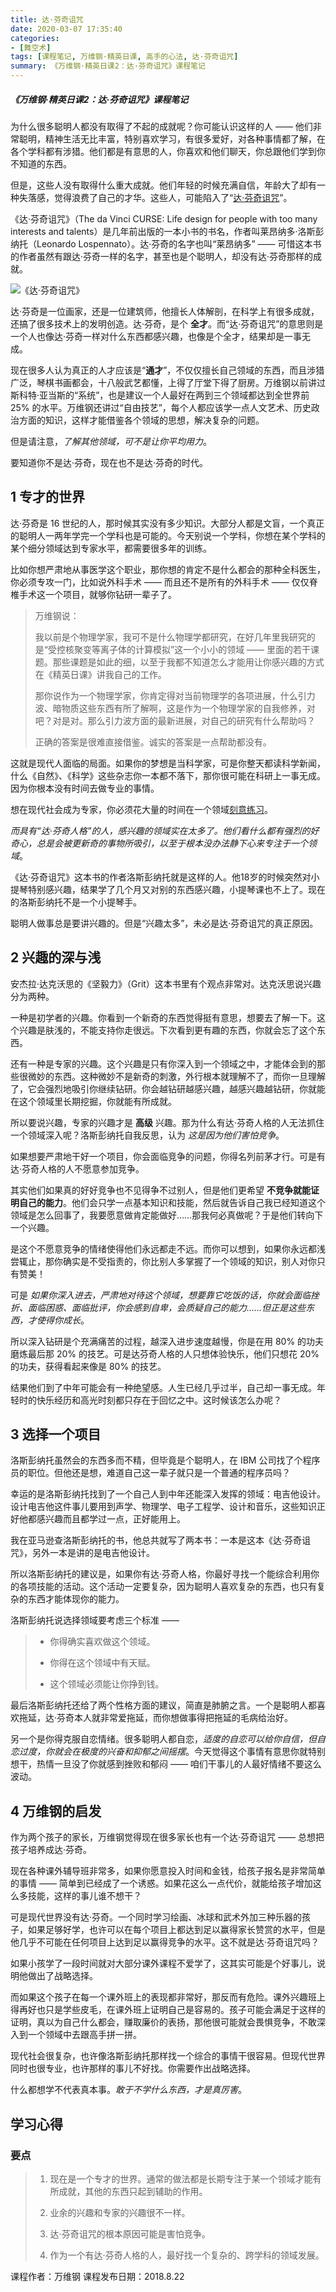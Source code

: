 ```yaml
---
title: 达·芬奇诅咒
date: 2020-03-07 17:35:40
categories:
- [舞空术]
tags: [课程笔记, 万维钢·精英日课, 高手的心法, 达·芬奇诅咒]
summary: 《万维钢·精英日课2：达·芬奇诅咒》课程笔记
---
```


##### 《万维钢·精英日课2：达·芬奇诅咒》课程笔记

为什么很多聪明人都没有取得了不起的成就呢？你可能认识这样的人 —— 他们非常聪明，精神生活无比丰富，特别喜欢学习，有很多爱好，对各种事情都了解，在各个学科都有涉猎。他们都是有意思的人，你喜欢和他们聊天，你总跟他们学到你不知道的东西。

但是，这些人没有取得什么重大成就。他们年轻的时候充满自信，年龄大了却有一种失落感，觉得浪费了自己的才华。这些人，可能陷入了“[达·芬奇诅咒](/tools/knowledge-handbook/#the-da-vinci-curse)”。

《达·芬奇诅咒》（The da Vinci CURSE: Life design for people with too many interests and talents）是几年前出版的一本小书的书名，作者叫莱昂纳多·洛斯彭纳托（Leonardo Lospennato）。达·芬奇的名字也叫“莱昂纳多” —— 可惜这本书的作者虽然有跟达·芬奇一样的名字，甚至也是个聪明人，却没有达·芬奇那样的成就。

![《达·芬奇诅咒》](http://static.sunyt.site/the-da-vinci-curse_leonardo-lospennato.jpg)

达·芬奇是一位画家，还是一位建筑师，他擅长人体解剖，在科学上有很多成就，还搞了很多技术上的发明创造。达·芬奇，是个 **全才**。而“达·芬奇诅咒”的意思则是一个人也像达·芬奇一样对什么东西都感兴趣，也像是个全才，结果却是一事无成。

现在很多人认为真正的人才应该是“**通才**”，不仅仅擅长自己领域的东西，而且涉猎广泛，琴棋书画都会，十八般武艺都懂，上得了厅堂下得了厨房。万维钢以前讲过斯科特·亚当斯的“系统”，也是建议一个人最好在两到三个领域都达到全世界前 25% 的水平。万维钢还讲过“自由技艺”，每个人都应该学一点人文艺术、历史政治方面的知识，这样才能借鉴各个领域的思想，解决复杂的问题。

但是请注意，*了解其他领域，可不是让你平均用力*。

要知道你不是达·芬奇，现在也不是达·芬奇的时代。


<div class="anchor" id="zhuan-cai-de-shi-jie"></div>

## 1 专才的世界

达·芬奇是 16 世纪的人，那时候其实没有多少知识。大部分人都是文盲，一个真正的聪明人一两年学完一个学科也是可能的。今天别说一个学科，你想在某个学科的某个细分领域达到专家水平，都需要很多年的训练。

比如你想严肃地从事医学这个职业，那你想的肯定不是什么都会的那种全科医生，你必须专攻一门，比如说外科手术 —— 而且还不是所有的外科手术 —— 仅仅脊椎手术这一个项目，就够你钻研一辈子了。

> 万维钢说：
>
> 我以前是个物理学家，我可不是什么物理学都研究，在好几年里我研究的是“受控核聚变等离子体的计算模拟”这一个小小的领域 —— 里面的若干课题。那些课题是如此的细，以至于我都不知道怎么才能用让你感兴趣的方式在《精英日课》讲我自己的工作。
>
> 那你说作为一个物理学家，你肯定得对当前物理学的各项进展，什么引力波、暗物质这些东西有所了解啊，这是作为一个物理学家的自我修养，对吧？对是对。那么引力波方面的最新进展，对自己的研究有什么帮助吗？
>
> 正确的答案是很难直接借鉴。诚实的答案是一点帮助都没有。

这就是现代人面临的局面。如果你的梦想是当科学家，可是你整天都读科学新闻，什么《自然》、《科学》这些杂志你一本都不落下，那你很可能在科研上一事无成。因为你根本没有时间去做专业的事情。

想在现代社会成为专家，你必须花大量的时间在一个领域[刻意练习](/tools/knowledge-handbook/#ke-yi-lian-xi)。

*而具有“达·芬奇人格”的人，感兴趣的领域实在太多了。他们看什么都有强烈的好奇心，总是会被更新奇的事物所吸引，以至于根本没办法静下心来专注于一个领域*。

《达·芬奇诅咒》这本书的作者洛斯彭纳托就是这样的人。他18岁的时候突然对小提琴特别感兴趣，结果学了几个月又对别的东西感兴趣，小提琴课也不上了。现在的洛斯彭纳托不是一个小提琴手。

聪明人做事总是要讲兴趣的。但是“兴趣太多”，未必是达·芬奇诅咒的真正原因。


<div class="anchor" id="xing-qv-de-shen-yu-qian"></div>

## 2 兴趣的深与浅

安杰拉·达克沃思的《坚毅力》（Grit）这本书里有个观点非常对。达克沃思说兴趣分为两种。

一种是初学者的兴趣。你看到一个新奇的东西觉得挺有意思，想要去了解一下。这个兴趣是肤浅的，不能支持你走很远。下次看到更有趣的东西，你就会忘了这个东西。

还有一种是专家的兴趣。这个兴趣是只有你深入到一个领域之中，才能体会到的那些很微妙的东西。这种微妙不是新奇的刺激，外行根本就理解不了，而你一旦理解了，它会强烈地吸引你继续钻研。你会越钻研越感兴趣，越感兴趣越钻研，你就能在这个领域里长期挖掘，你就能有所成就。

所以要说兴趣，专家的兴趣才是 **高级** 兴趣。那为什么有达·芬奇人格的人无法抓住一个领域深入呢？洛斯彭纳托自我反思，认为 *这是因为他们害怕竞争*。

如果想要严肃地干好一个项目，你会面临竞争的问题，你得名列前茅才行。可是有达·芬奇人格的人不愿意参加竞争。

其实他们如果真的好好竞争也不见得争不过别人，但是他们更希望 **不竞争就能证明自己的能力**。他们会只学一点基本知识和技能，然后就告诉自己我已经知道这个领域是怎么回事了，我要愿意做肯定能做好……那我何必真做呢？于是他们转向下一个兴趣。

是这个不愿意竞争的情绪使得他们永远都走不远。而你可以想到，如果你永远都浅尝辄止，那你确实是不受指责的，你比别人多掌握了一个领域的知识，别人对你只有赞美！

可是 *如果你深入进去，严肃地对待这个领域，想要靠它吃饭的话，你就会面临挫折、面临困惑、面临批评，你会感到自卑，会质疑自己的能力……但正是这些东西，才使得你成长*。

所以深入钻研是个充满痛苦的过程，越深入进步速度越慢，你是在用 80% 的功夫磨炼最后那 20% 的技艺。可是达芬奇人格的人只想体验快乐，他们只想花 20% 的功夫，获得看起来像是 80% 的技艺。

结果他们到了中年可能会有一种绝望感。人生已经几乎过半，自己却一事无成。年轻时的快乐经历和高光时刻都只存在于回忆之中。这时候该怎么办呢？

## 3 选择一个项目

洛斯彭纳托虽然会的东西多而不精，但毕竟是个聪明人，在 IBM 公司找了个程序员的职位。但他还是想，难道自己这一辈子就只是一个普通的程序员吗？

幸运的是洛斯彭纳托找到了一个自己人到中年还能深入发挥的领域：电吉他设计。设计电吉他这件事儿要用到声学、物理学、电子工程学、设计和音乐，这些知识正好他都感兴趣而且都学过一点，正好能用上。

我在亚马逊查洛斯彭纳托的书，他总共就写了两本书：一本是这本《达·芬奇诅咒》，另外一本是讲的是电吉他设计。

所以洛斯彭纳托的建议是，如果你有达·芬奇人格，你最好寻找一个能综合利用你的各项技能的活动。这个活动一定要复杂，因为聪明人喜欢复杂的东西，也只有复杂的东西才能体现你的能力。

洛斯彭纳托说选择领域要考虑三个标准 ——

> * 你得确实喜欢做这个领域。
>
> * 你得在这个领域中有天赋。
>
> * 这个领域必须能让你挣到钱。

最后洛斯彭纳托还给了两个性格方面的建议，简直是肺腑之言。一个是聪明人都喜欢拖延，达·芬奇本人就非常爱拖延，而你想做事得把拖延的毛病给治好。

另一个是你得克服自恋情绪。很多聪明人都自恋，*适度的自恋可以给你自信，但自恋过度，你就会在极度的兴奋和抑郁之间摇摆*。今天觉得这个事情有意思你就特别想干，热情一旦没了你就感到挫败和郁闷 —— 咱们干事儿的人最好情绪不要这么波动。

## 4 万维钢的启发

作为两个孩子的家长，万维钢觉得现在很多家长也有一个达·芬奇诅咒 —— 总想把孩子培养成达·芬奇。

现在各种课外辅导班非常多，如果你愿意投入时间和金钱，给孩子报名是非常简单的事情 —— 简单到已经成了一个诱惑。如果花这么一点代价，就能给孩子增加这么多技能，这样的事儿谁不想干？

可是现代世界没有达·芬奇。一个同时学习绘画、冰球和武术外加三种乐器的孩子，如果足够好学，也许可以在每个项目上都达到足以赢得家长赞赏的水平，但是他几乎不可能在任何项目上达到足以赢得竞争的水平。这不就是达·芬奇诅咒吗？

如果小孩学了一段时间就对大部分课外课程不爱学了，这其实可能是个好事儿，说明他做出了战略选择。

而如果这个孩子在每一个课外班上的表现都非常好，那反而有危险。课外兴趣班上得再好也只是学些皮毛，在课外班上证明自己是容易的。孩子可能会满足于这样的证明，真以为自己什么都会，赚取廉价的表扬，那他很可能就会畏惧竞争，不敢深入到一个领域中去跟高手拼一拼。

现代社会很复杂，也许像洛斯彭纳托那样找一个综合的事情干很容易。但现代世界同时也很专业，也许那样的事儿不好找。你需要作出战略选择。

什么都想学不代表真本事。*敢于不学什么东西，才是真厉害*。

## 学习心得

### 要点

> 1. 现在是一个专才的世界。通常的做法都是长期专注于某一个领域才能有所成就，其他的东西只起到辅助的作用。
>
> 2. 业余的兴趣和专家的兴趣很不一样。
>
> 3. 达·芬奇诅咒的根本原因可能是害怕竞争。
>
> 4. 作为一个有达·芬奇人格的人，最好找一个复杂的、跨学科的领域发展。

课程作者：万维钢
课程发布日期：2018.8.22
